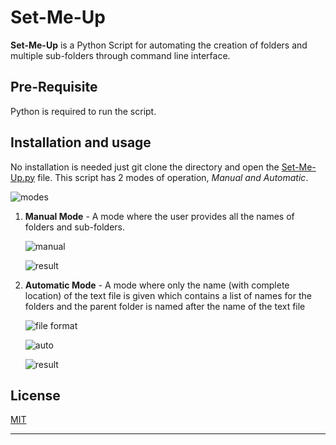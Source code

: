 # Set-Me-Up

__Set-Me-Up__ is a Python Script for automating the creation of folders and multiple sub-folders through command line interface.

## Pre-Requisite

Python is required to run the script.

## Installation and usage

No installation is needed just git clone the directory and open the [Set-Me-Up.py](set-me-up.py "script") file. This script has 2 modes of operation, _Manual and Automatic_.

![modes](https://github.com/NightOWL00/Toolbox/tree/master/Set_Me_Up/Set-Me-Up_readme/modes.png)

1. **Manual Mode** - A mode where the user provides all the names of folders and sub-folders. 
   
   ![manual](https://github.com/NightOWL00/Toolbox/tree/master/Set_Me_Up/Set-Me-Up_readme/manual.png)
   
   ![result](https://github.com/NightOWL00/Toolbox/tree/master/Set_Me_Up/Set-Me-Up_readme/res_manual.png "result")
   
2. **Automatic Mode** - A mode where only the name (with complete location) of the text file is given which contains a list of names for the folders and the parent folder is named after the name of the text file 
   
   ![file format](https://github.com/NightOWL00/Toolbox/tree/master/Set_Me_Up/Set-Me-Up_readme/file.png "Format format for automatic option")
   
   ![auto](https://github.com/NightOWL00/Toolbox/tree/master/Set_Me_Up/Set-Me-Up_readme/auto.png)
   
   ![result](https://github.com/NightOWL00/Toolbox/tree/master/Set_Me_Up/Set-Me-Up_readme/res_auto.png "result")


## License
[MIT](https://choosealicense.com/licenses/mit/)

---